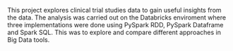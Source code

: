This project explores clinical trial studies data to gain useful insights from the data. The analysis was carried out on the Databricks enviroment where three implementations were done using PySpark RDD, PySpark Dataframe and Spark SQL. This was to explore and compare different approaches in Big Data tools. 
